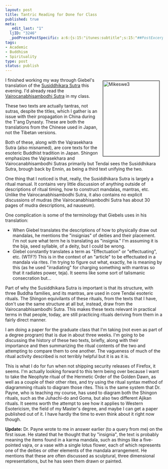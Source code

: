 ```yaml
--- 
layout: post
title: Tantric Reading for Done for Class
published: true
meta: 
  _edit_last: "1"
  ljID: "3246"
  _podPressPostSpecific: a:6:{s:15:"itunes:subtitle";s:15:"##PostExcerpt##";s:14:"itunes:summary";s:15:"##PostExcerpt##";s:15:"itunes:keywords";s:17:"##WordPressCats##";s:13:"itunes:author";s:10:"##Global##";s:15:"itunes:explicit";s:2:"No";s:12:"itunes:block";s:2:"No";}
tags: 
- Academic
- Buddhism
- Spirituality
type: post
status: publish
---
```

<a href="http://www.flickr.com/photos/albill/2473361242/" title="Mikeswe3 by albill, on Flickr"><img border="1" hspace="10" vspace="10" align="right" src="http://farm4.static.flickr.com/3296/2473361242_3aa56fe5b4_m.jpg" width="180" height="240" alt="Mikeswe3" /></a> I finished working my way through Giebel's translation of the <a href="http://www.amazon.com/Esoteric-Sutras-English-Tripitaka-Translation/dp/188643915X/">Susiddhikara Sutra</a> this evening. I'd already read the <a href="http://www.amazon.com/Vairocanabhisambodhi-Sutra-Numata-Center/dp/188643932X">Vairocanabhisambodhi Sutra</a> in my class. 

These two texts are actually tantras, not sutras, despite the titles, which I gather is an issue with their propagation in China during the T'ang Dynasty. These are both the translations from the Chinese used in Japan, not the Tibetan versions.

Both of these, along with the Vajrasekhara Sutra (also misnamed), are core texts for the esoteric Buddhist tradition in Japan. Shingon emphasizes the Vajrasekhara and Vairocanabhisambodhi Sutras primarily but Tendai sees the Susiddhikara Sutra, brough back by Ennin, as being a third text unifying the two. 

One thing that I noticed is that, really, the Susiddhikara Sutra is largely a ritual manual. It contains very little discussion of anything outside of descriptions of ritual timing, how to construct mandalas, mantras, etc. Unlike the Vairocanabhisambodhi Sutra, it also contains no explicit discussions of mudras (the Vairocanabhisambodhi Sutra has about 30 pages of mudra descriptions, ad nauseum). 

One complication is some of the terminology that Giebels uses in his translation:
<ul><li>When Giebel translates the descriptions of how to physically draw out mandalas, he mentions the "insignias" of deities and their placement. I'm not sure what term he is translating as "insignia." I'm assuming it is the bija, seed syllable, of a deity, but I could be wrong.</li>
<li>Giebel constantly translates a term as "Effectuation" or "effectuating", etc. (WTF?) This is in the context of an "article" to be effectuated in a mandala via rites. I'm trying to figure out what, exactly, he is meaning by this (as he used "irradiating" for charging something with mantras so that it radiates power, teja). It seems like some sort of talismanic consecration but...</li></ul>
Part of why the Susiddhikara Sutra is important is that its structure, with three Buddha families, and its mantras, are used in core Tendai esoteric rituals. The Shingon equivilants of these rituals, from the texts that I have, don't use the same structure at all but, instead, draw from the Vairocanabhisambodhi Sutra. This makes these texts relevant in practical terms in that people, today, are still practicing rituals deriving from them in a fairly direct manner.

I am doing a paper for the graduate class that I'm taking (not even as part of a degree program) that is due in about three weeks. I'm going to be discussing the history of these two texts, briefly, along with their importance and then summarizing the ritual contents of the two and attempting to compare them to one another. The vagueness of much of the ritual activity described is not terribly helpful but it is as it is. 

This is what I do for fun when not shipping security releases of Firefox, it seems. I'm actually looking forward to this term being over because I want to take the Neophyte ritual of the Hermetic Order of the Golden Dawn, as well as a couple of their other rites, and try using the ritual syntax method of diagramming rituals to diagram those rites. This is the same system that Dr. Payne, who is teaching my course, has used to diagram both the Shingon rituals, such as the Juhachi-do and Goma, but also two different Ajikan rituals. It seems worth the attempt to see how it applies to Western Esotericism, the field of my Master's degree, and maybe I can get a paper published out of it. I have hardly the time to even think about it right now though.

<strong>Update:</strong> Dr. Payne wrote to me in answer earlier (to a query from me) on the first issue. He stated that he thought that by "insignia", the text is probably meaning the items found in a karma mandala, such as things like a five-pointed vajra, or a vase with a single lotus flower, each of which represents one of the deities or other elements of the mandala arrangement. He mentions that these are often discussed as sculptural, three dimensional representations, but he has seen them drawn or painted.
